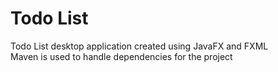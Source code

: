 # Todo List
Todo List desktop application created using JavaFX and FXML 
<br>
Maven is used to handle dependencies for the project
